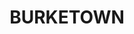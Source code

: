 ---
lastmod: '2025-04-06T06:05:21+00:00'
latitude: -17.956336
layout: suburb
longitude: 138.862024
postcode: '4830'
state: QLD
title: BURKETOWN
url: /qld/burketown/
---